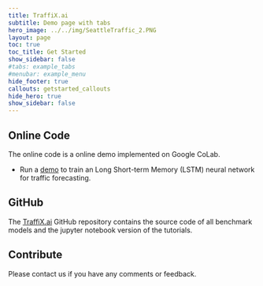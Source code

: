 ```yaml
---
title: TraffiX.ai
subtitle: Demo page with tabs
hero_image: ../../img/SeattleTraffic_2.PNG
layout: page
toc: true
toc_title: Get Started
show_sidebar: false
#tabs: example_tabs
#menubar: example_menu
hide_footer: true
callouts: getstarted_callouts
hide_hero: true
show_sidebar: false
---
```


## Online Code
The online code is a online demo implemented on Google CoLab. 
* Run a [demo](https://colab.research.google.com/github/zhiyongc/TRAFFIX/blob/master/Run_Demo_Train_LSTM.ipynb) to train an Long Short-term Memory (LSTM) neural network for traffic forecasting. 

## GitHub
The [TraffiX.ai](https://github.com/zhiyongc/TRAFFIX) GitHub repository contains the source code of all benchmark models and the jupyter notebook version of the tutorials.

## Contribute
Please contact us if you have any comments or feedback.